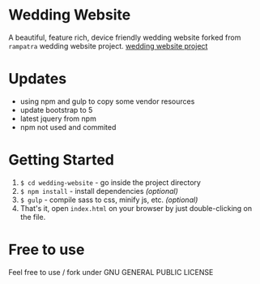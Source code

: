 # Wedding Website
A beautiful, feature rich, device friendly wedding website forked from `rampatra` wedding website project.
<a href="https://github.com/rampatra/wedding-website">wedding website project</a>
# Updates
- using npm and gulp to copy some vendor resources
- update bootstrap to 5 
- latest jquery from npm
- npm not used and commited


# Getting Started
1. `$ cd wedding-website` - go inside the project directory
2. `$ npm install` - install dependencies _(optional)_
3. `$ gulp` - compile sass to css, minify js, etc. _(optional)_
4. That's it, open `index.html` on your browser by just double-clicking on the file.

# Free to use
Feel free to use / fork under GNU GENERAL PUBLIC LICENSE


